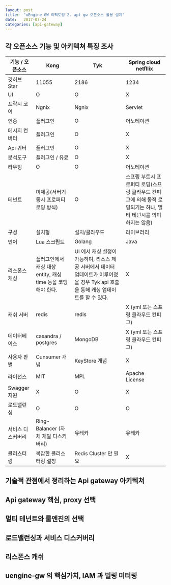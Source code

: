```yaml
---
layout: post
title:  "uEngine GW 리팩토링 2. apt gw 오픈소스 활용 설계"
date:   2017-07-24
categories: [api-gateway]
---
```


## 각 오픈소스 기능 및 아키텍쳐 특징 조사

| 기능 / 오픈소스   | Kong                                                         | Tyk                                                                                                                                  | Spring cloud netfllix                                                                                          |
|-------------------|--------------------------------------------------------------|--------------------------------------------------------------------------------------------------------------------------------------|----------------------------------------------------------------------------------------------------------------|
| 깃허브 Star       | 11055                                                        | 2186                                                                                                                                 | 1234                                                                                                           |
| UI                | O                                                            | O                                                                                                                                    | X                                                                                                              |
| 프락시 코어       | Ngnix                                                        | Ngnix                                                                                                                                | Servlet                                                                                                        |
| 인증              | 플러그인                                                     | O                                                                                                                                    | 어노테이션                                                                                                     |
| 메시지 컨버터     | 플러그인                                                     | O                                                                                                                                    | X                                                                                                              |
| Api 쿼터          | 플러그인                                                     | O                                                                                                                                    | X                                                                                                              |
| 분석도구          | 플러그인 / 유료                                              | O                                                                                                                                    | X                                                                                                              |
| 라우팅            | O                                                            | O                                                                                                                                    | 어노테이션                                                                                                     |
| 테넌트            | 미제공(서버기동시 프로퍼티 로딩 방식)                        | O                                                                                                                                    | 스프링 부트시 프로퍼티 로딩(스프링 클라우드 컨피그에 의해 동적 로딩되기는 하나, 멀티 테넌시를 의미하지는 않음) |
| 구성              | 설치형                                                       | 설치/클라우드                                                                                                                        | 라이브러리                                                                                                     |
| 언어              | Lua 스크립트                                                 | Golang                                                                                                                               | Java                                                                                                           |
| 리스폰스 캐싱     | 플러그인에서 캐싱 대상 entity, 캐싱 time 등을 코딩해야 한다. | UI 에서 캐싱 설정이 가능하며, 리소스 제공 서버에서 데이터 업데이트가 이루어졌을 경우 Tyk api 호출을 통해 캐싱 업데이트를 할 수 있다. | X                                                                                                              |
| 캐쉬 서버         | redis                                                        | redis                                                                                                                                | X (yml 또는 스프링 클라우드 컨피그)                                                                            |
| 데이터베이스      | casandra / postgres                                          | MongoDB                                                                                                                              | X (yml 또는 스프링 클라우드 컨피그)                                                                            |
| 사용자 판별       | Cunsumer 개념                                                | KeyStore 개념                                                                                                                        | X                                                                                                              |
| 라이선스          | MIT                                                          | MPL                                                                                                                                  | Apache License                                                                                                 |
| Swagger 지원      | X                                                            | O                                                                                                                                    | X                                                                                                              |
| 로드밸런싱        | O                                                            | O                                                                                                                                    | O                                                                                                              |
| 서비스 디스커버리 | Ring-Balancer (자체 개발 디스커버리)                         | 유레카                                                                                                                               | 유레카                                                                                                         |
| 클러스터링        | 복잡한 클러스터링 설정                                       | Redis Cluster 만 필요                                                                                                                | X                                                                                                              |


## 기술적 관점에서 정리하는 Api gateway 아키텍쳐

## Api gateway 핵심, proxy 선택

## 멀티 테넌트와 룰엔진의 선택

## 로드밸런싱과 서비스 디스커버리

## 리스폰스 캐쉬

## uengine-gw 의 핵심가치, IAM 과 빌링 미터링





